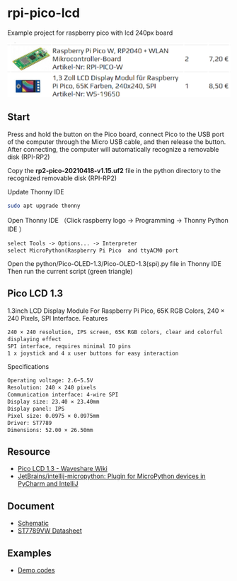 # rpi-pico-lcd
Example project for raspberry pico with lcd 240px board

![list.png](list.png)

## Start

Press and hold the button on the Pico board, connect Pico to the USB port of the computer through the Micro USB cable, and then release the button.
After connecting, the computer will automatically recognize a removable disk (RPI-RP2)
    
Copy the **rp2-pico-20210418-v1.15.uf2** file in the python directory to the recognized 
removable disk (RPI-RP2)

Update Thonny IDE
```bash
sudo apt upgrade thonny
```

Open Thonny IDE （Click raspberry logo -> Programming -> Thonny Python IDE ）

    select Tools -> Options... -> Interpreter
    select MicroPython(Raspberry Pi Pico  and ttyACM0 port
    
Open the python/Pico-OLED-1.3/Pico-OLED-1.3(spi).py file in Thonny IDE
Then run the current script (green triangle)


## Pico LCD 1.3

1.3inch LCD Display Module For Raspberry Pi Pico, 65K RGB Colors, 240 × 240 Pixels, SPI Interface.
Features

    240 × 240 resolution, IPS screen, 65K RGB colors, clear and colorful displaying effect
    SPI interface, requires minimal IO pins
    1 x joystick and 4 x user buttons for easy interaction

Specifications

    Operating voltage: 2.6~5.5V
    Resolution: 240 × 240 pixels
    Communication interface: 4-wire SPI
    Display size: 23.40 × 23.40mm
    Display panel: IPS
    Pixel size: 0.0975 × 0.0975mm
    Driver: ST7789
    Dimensions: 52.00 × 26.50mm



## Resource

+ [Pico LCD 1.3 - Waveshare Wiki](https://www.waveshare.com/wiki/Pico-LCD-1.3)
+ [JetBrains/intellij-micropython: Plugin for MicroPython devices in PyCharm and IntelliJ](https://github.com/JetBrains/intellij-micropython)


## Document

+ [Schematic](https://www.waveshare.com/w/upload/b/bf/Pico-LCD-1.3_SchDoc.pdf)
+ [ST7789VW Datasheet](https://www.waveshare.com/w/upload/a/ad/ST7789VW.pdf)

## Examples

+ [Demo codes](https://www.waveshare.com/w/upload/2/28/Pico_code.7z)
